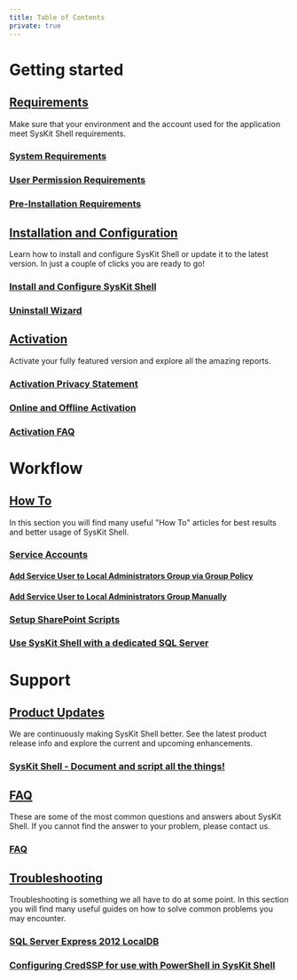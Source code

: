 ```yaml
---
title: Table of Contents
private: true
---
```


# Getting started

## [Requirements](requirements)
Make sure that your environment and the account used for the application meet SysKit Shell requirements.
### [System Requirements](system-requirements.md)
### [User Permission Requirements](user-permission-requirements.md)
### [Pre-Installation Requirements](pre-installation-requirements.md)

## [Installation and Configuration](installation-configuration)
Learn how to install and configure SysKit Shell or update it to the latest version. In just a couple of clicks you are ready to go!
### [Install and Configure SysKit Shell](installation-configuration.md)
### [Uninstall Wizard](uninstall-wizard.md)

## [Activation](activation)
Activate your fully featured version and explore all the amazing reports.
### [Activation Privacy Statement](activation-privacy-statement.md)
### [Online and Offline Activation](online-offline-activation.md)
### [Activation FAQ](activation-faq.md)

# Workflow

## [How To](how-to)
In this section you will find many useful "How To" articles for best results and better usage of SysKit Shell.
### [Service Accounts](service-accounts)
#### [Add Service User to Local Administrators Group via Group Policy](add-service-user-group-policy.md)
#### [Add Service User to Local Administrators Group Manually](add-service-user-manually.md)
### [Setup SharePoint Scripts](setup-sharepoint-scripts.md)
### [Use SysKit Shell with a dedicated SQL Server](use-dedicated-sql-server.md)


# Support

## [Product Updates](product-updates) 
We are continuously making SysKit Shell better. See the latest product release info and explore the current and upcoming enhancements.
### [SysKit Shell - Document and script all the things!](syskit-shell-release-note.md)

## [FAQ](faq)
These are some of the most common questions and answers about SysKit Shell. If you cannot find the answer to your problem, please contact us.
### [FAQ](faq.md)

## [Troubleshooting](troubleshooting)
Troubleshooting is something we all have to do at some point. In this section you will find many useful guides on how to solve common problems you may encounter.
### [SQL Server Express 2012 LocalDB](sql-server-express-2012-localdb.md)
### [Configuring CredSSP for use with PowerShell in SysKit Shell](credssp-for-use-with-powershell.md)
